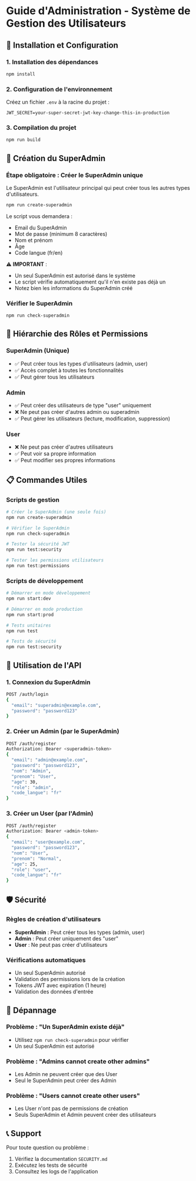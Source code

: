 # Guide d'Administration - Système de Gestion des Utilisateurs

## 🚀 Installation et Configuration

### 1. Installation des dépendances
```bash
npm install
```

### 2. Configuration de l'environnement
Créez un fichier `.env` à la racine du projet :
```env
JWT_SECRET=your-super-secret-jwt-key-change-this-in-production
```

### 3. Compilation du projet
```bash
npm run build
```

## 👑 Création du SuperAdmin

### Étape obligatoire : Créer le SuperAdmin unique

Le SuperAdmin est l'utilisateur principal qui peut créer tous les autres types d'utilisateurs.

```bash
npm run create-superadmin
```

Le script vous demandera :
- Email du SuperAdmin
- Mot de passe (minimum 8 caractères)
- Nom et prénom
- Âge
- Code langue (fr/en)

⚠️ **IMPORTANT** : 
- Un seul SuperAdmin est autorisé dans le système
- Le script vérifie automatiquement qu'il n'en existe pas déjà un
- Notez bien les informations du SuperAdmin créé

### Vérifier le SuperAdmin
```bash
npm run check-superadmin
```

## 🔐 Hiérarchie des Rôles et Permissions

### SuperAdmin (Unique)
- ✅ Peut créer tous les types d'utilisateurs (admin, user)
- ✅ Accès complet à toutes les fonctionnalités
- ✅ Peut gérer tous les utilisateurs

### Admin
- ✅ Peut créer des utilisateurs de type "user" uniquement
- ❌ Ne peut pas créer d'autres admin ou superadmin
- ✅ Peut gérer les utilisateurs (lecture, modification, suppression)

### User
- ❌ Ne peut pas créer d'autres utilisateurs
- ✅ Peut voir sa propre information
- ✅ Peut modifier ses propres informations

## 📋 Commandes Utiles

### Scripts de gestion
```bash
# Créer le SuperAdmin (une seule fois)
npm run create-superadmin

# Vérifier le SuperAdmin
npm run check-superadmin

# Tester la sécurité JWT
npm run test:security

# Tester les permissions utilisateurs
npm run test:permissions
```

### Scripts de développement
```bash
# Démarrer en mode développement
npm run start:dev

# Démarrer en mode production
npm run start:prod

# Tests unitaires
npm run test

# Tests de sécurité
npm run test:security
```

## 🔧 Utilisation de l'API

### 1. Connexion du SuperAdmin
```bash
POST /auth/login
{
  "email": "superadmin@example.com",
  "password": "password123"
}
```

### 2. Créer un Admin (par le SuperAdmin)
```bash
POST /auth/register
Authorization: Bearer <superadmin-token>
{
  "email": "admin@example.com",
  "password": "password123",
  "nom": "Admin",
  "prenom": "User",
  "age": 30,
  "role": "admin",
  "code_langue": "fr"
}
```

### 3. Créer un User (par l'Admin)
```bash
POST /auth/register
Authorization: Bearer <admin-token>
{
  "email": "user@example.com",
  "password": "password123",
  "nom": "User",
  "prenom": "Normal",
  "age": 25,
  "role": "user",
  "code_langue": "fr"
}
```

## 🛡️ Sécurité

### Règles de création d'utilisateurs
- **SuperAdmin** : Peut créer tous les types (admin, user)
- **Admin** : Peut créer uniquement des "user"
- **User** : Ne peut pas créer d'utilisateurs

### Vérifications automatiques
- Un seul SuperAdmin autorisé
- Validation des permissions lors de la création
- Tokens JWT avec expiration (1 heure)
- Validation des données d'entrée

## 🚨 Dépannage

### Problème : "Un SuperAdmin existe déjà"
- Utilisez `npm run check-superadmin` pour vérifier
- Un seul SuperAdmin est autorisé

### Problème : "Admins cannot create other admins"
- Les Admin ne peuvent créer que des User
- Seul le SuperAdmin peut créer des Admin

### Problème : "Users cannot create other users"
- Les User n'ont pas de permissions de création
- Seuls SuperAdmin et Admin peuvent créer des utilisateurs

## 📞 Support

Pour toute question ou problème :
1. Vérifiez la documentation `SECURITY.md`
2. Exécutez les tests de sécurité
3. Consultez les logs de l'application
